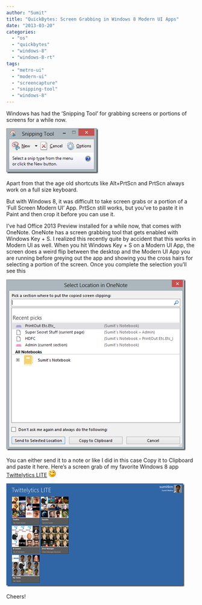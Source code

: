 ```yaml
---
author: "Sumit"
title: "QuickBytes: Screen Grabbing in Windows 8 Modern UI Apps"
date: "2013-03-20"
categories: 
  - "os"
  - "quickbytes"
  - "windows-8"
  - "windows-8-rt"
tags: 
  - "metro-ui"
  - "modern-ui"
  - "screencapture"
  - "snipping-tool"
  - "windows-8"
---
```


Windows has had the ‘Snipping Tool’ for grabbing screens or portions of screens for a while now.

[![image](images/image_thumb6.png "image")](/images/blog/2013/03/images/image6.png)

Apart from that the age old shortcuts like Alt+PrtScn and PrtScn always work on a full size keyboard.

But with Windows 8, it was difficult to take screen grabs or a portion of a ‘Full Screen Modern UI’ App. PrtScn still works, but you’ve to paste it in Paint and then crop it before you can use it.

I’ve had Office 2013 Preview installed for a while now, that comes with OneNote. OneNote has a screen grabbing tool that gets enabled with Windows Key + S. I realized this recently quite by accident that this works in Modern UI as well. When you hit Windows Key + S on a Modern UI App, the screen does a weird flip between the desktop and the Modern UI App you are running before greying out the app and showing you the cross hairs for selecting a portion of the screen. Once you complete the selection you’ll see this

[![image](images/image6_thumb.png "image")](/images/blog/2013/04/images/image6.png)

You can either send it to a note or like I did in this case Copy it to Clipboard and paste it here. Here’s a screen grab of my favorite Windows 8 app [Twittelytics LITE](http://www.twittelytics.com) ![Winking smile](images/wlemoticon-winkingsmile.png)

[![image](images/image3_thumb.png "image")](/images/blog/2013/04/images/image3.png)

Cheers!
